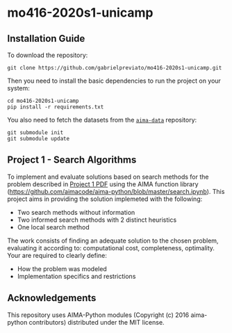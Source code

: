 # mo416-2020s1-unicamp

## Installation Guide

To download the repository:

`git clone https://github.com/gabrielpreviato/mo416-2020s1-unicamp.git`

Then you need to install the basic dependencies to run the project on your system:

```
cd mo416-2020s1-unicamp
pip install -r requirements.txt
```

You also need to fetch the datasets from the [`aima-data`](https://github.com/aimacode/aima-data) repository:

```
git submodule init
git submodule update
```

## Project 1 - Search Algorithms

To implement and evaluate solutions based on search methods for the problem described in [Project 1 PDF](p1.pdf) using the AIMA
function library (https://github.com/aimacode/aima-python/blob/master/search.ipynb). This project aims in
providing the solution implemeted with the following:

- Two search methods without information
- Two informed search methods with 2 distinct heuristics
- One local search method

The work consists of finding an adequate solution to the chosen problem, evaluating it according to: computational
cost, completeness, optimality. Your are required to clearly define:

- How the problem was modeled
- Implementation specifics and restrictions

## Acknowledgements
This repository uses AIMA-Python modules (Copyright (c) 2016 aima-python contributors) distributed under the MIT license.